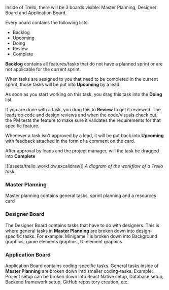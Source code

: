  Inside of Trello, there will be 3 boards visible: Master Planning, Designer Board and Application Board. 

Every board contains the following lists: 
- Backlog
- Upcoming
- Doing
- Review
- Complete

**Backlog** contains all features/tasks that do not have a planned sprint or are not applicable for the current sprint.

When tasks are assigned to you that need to be completed in the current sprint, those tasks will be put into **Upcoming** by a lead.

As soon as you start working on this task, you drag this task into the **Doing** list.

If you are done with a task, you drag this to **Review** to get it reviewed. The leads do code and design reviews and when the code/visuals check out, the PM tests the feature to make sure it validates the requirements for that specific feature.

Whenever a task isn't approved by a lead, it will be put back into **Upcoming** with feedback attached in the form of a comment on the card.

After approval by leads and the project manager, will the task be dragged into **Complete**

![[assets/trello_workflow.excalidraw]]
*A diagram of the workflow of a Trello task*
### Master Planning
Master planning contains general tasks, sprint planning and a resources card
### Designer Board
The Designer Board contains tasks that have to do with designers. This is where general tasks in **Master Planning** are broken down into design-specific tasks. For example: Minigame 1 is broken down into Background graphics, game elements graphics, UI element graphics  
### Application Board
Application Board contains coding-specific tasks. General tasks inside of **Master Planning** are broken down into smaller coding-tasks. 
Example: Project setup can be broken down into React Native setup, Database setup, Backend framework setup, GitHub repository creation, etc.